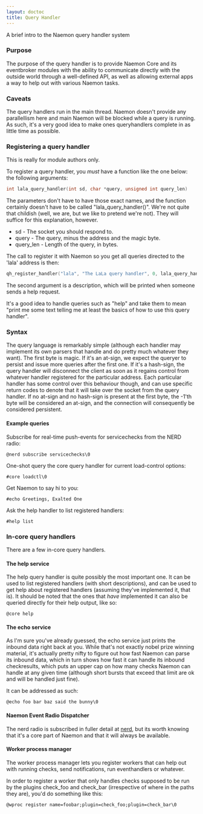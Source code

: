 ```yaml
---
layout: doctoc
title: Query Handler
---
```


A brief intro to the Naemon query handler system

### Purpose
The purpose of the query handler is to provide Naemon Core and its
eventbroker modules with the ability to communicate directly with
the outside world through a well-defined API, as well as allowing
external apps a way to help out with various Naemon tasks.

### Caveats
The query handlers run in the main thread. Naemon doesn't provide any
parallellism here and main Naemon will be blocked while a query is
running. As such, it's a very good idea to make ones queryhandlers
complete in as little time as possible.

### Registering a query handler
This is really for module authors only.

To register a query handler, you *must* have a function like the one
below:
the following arguments:

```c
int lala_query_handler(int sd, char *query, unsigned int query_len)
```

The parameters don't have to have those exact names, and the function
certainly doesn't have to be called "lala_query_handler()". We're not
quite that childish (well, we are, but we like to pretend we're not).
They will suffice for this explanation, however.

- sd - The socket you should respond to.
- query - The query, minus the address and the magic byte.
- query_len - Length of the query, in bytes.

The call to register it with Naemon so you get all queries directed
to the 'lala' address is then:

```c
qh_register_handler("lala", "The LaLa query handler", 0, lala_query_handler);
```

The second argument is a description, which will be printed when
someone sends a help request.

<div class="alert alert-info"><i class="glyphicon glyphicon-info-sign"></i>
It's a good idea to handle queries such as "help" and take
them to mean "print me some text telling me at least the basics
of how to use this query handler".
</div>


### Syntax
The query language is remarkably simple (although each handler may
implement its own parsers that handle and do pretty much whatever
they want). The first byte is magic. If it's an at-sign, we expect
the queryer to persist and issue more queries after the first one.
If it's a hash-sign, the query handler will disconnect the client
as soon as it regains control from whatever handler registered for
the particular address. Each particular handler has some control
over this behaviour though, and can use specific return codes to
denote that it will take over the socket from the query handler.
If no at-sign and no hash-sign is present at the first byte, the
-1'th byte will be considered an at-sign, and the connection will
consequently be considered persistent.

#### Example queries
Subscribe for real-time push-events for servicechecks from the NERD radio:

```
@nerd subscribe servicechecks\0
```

One-shot query the core query handler for current load-control options:

```
#core loadctl\0
```

Get Naemon to say hi to you:

```
#echo Greetings, Exalted One
```

Ask the help handler to list registered handlers:

```
#help list
```


### In-core query handlers
There are a few in-core query handlers.

#### The help service
The help query handler is quite possibly the most important one. It
can be used to list registered handlers (with short descriptions),
and can be used to get help about registered handlers (assuming
they've implemented it, that is). It should be noted that the ones
that *have* implemented it can also be queried directly for their
help output, like so:

```
@core help
```


#### The echo service
As I'm sure you've already guessed, the echo service just prints the
inbound data right back at you. While that's not exactly nobel prize
winning material, it's actually pretty nifty to figure out how fast
Naemon can parse its inbound data, which in turn shows how fast it can
handle its inbound checkresults, which puts an upper cap on how many
checks Naemon can handle at any given time (although short bursts that
exceed that limit are ok and will be handled just fine).

It can be addressed as such:

```
@echo foo bar baz said the bunny\0
```

#### Naemon Event Radio Dispatcher
The nerd radio is subscribed in fuller detail at <a href="nerd.html">nerd</a>, but its
worth knowing that it's a core part of Naemon and that it will
always be available.


#### Worker process manager
The worker process manager lets you register workers that can help out
with running checks, send notifications, run eventhandlers or whatever.

In order to register a worker that only handles checks supposed to be
run by the plugins check_foo and check_bar (irrespective of where in
the paths they are), you'd do something like this:

```
@wproc register name=foobar;plugin=check_foo;plugin=check_bar\0
```
